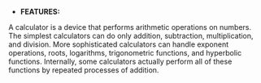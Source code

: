 ﻿- **FEATURES:**

A calculator is a device that performs arithmetic operations on numbers. The simplest calculators can do only addition, subtraction, multiplication, and division. More sophisticated calculators can handle exponent operations, roots, logarithms, trigonometric functions, and hyperbolic functions. Internally, some calculators actually perform all of these functions by repeated processes of addition.
